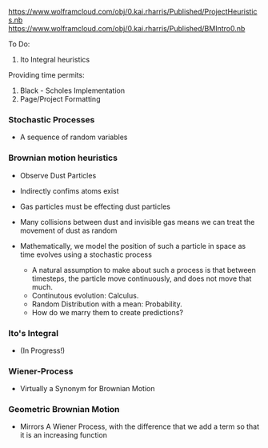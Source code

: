 https://www.wolframcloud.com/obj/0.kai.rharris/Published/ProjectHeuristics.nb
https://www.wolframcloud.com/obj/0.kai.rharris/Published/BMIntro0.nb

To Do:

1. Ito Integral heuristics

Providing time permits:

1. Black - Scholes Implementation
2. Page/Project Formatting


### Stochastic Processes

  - A sequence of random variables
  
### Brownian motion heuristics

  - Observe Dust Particles
  - Indirectly confims atoms exist
  - Gas particles must be effecting dust particles
  - Many collisions between dust and invisible gas means we can treat the movement of dust as random

  - Mathematically, we model the position of such a particle in space as time evolves using a stochastic process
    - A natural assumption to make about such a process is that between timesteps, the particle move continuously, and does not move that much.
    - Continutous evolution: Calculus.
    - Random Distribution with a mean: Probability.
    - How do we marry them to create predictions?

### Ito's Integral
  
  - (In Progress!)

### Wiener-Process

   - Virtually a Synonym for Brownian Motion

### Geometric Brownian Motion

  - Mirrors A Wiener Process, with the difference that we add a term so that it is an increasing function

